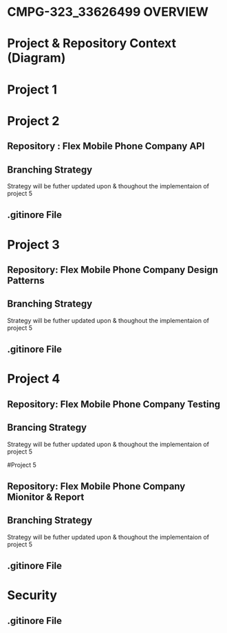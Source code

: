 # CMPG-323_33626499 OVERVIEW

# Project & Repository Context (Diagram)

# Project 1



# Project 2

## Repository : Flex Mobile Phone Company API

## Branching Strategy

Strategy will be futher updated upon & thoughout the implementaion of project 5

## .gitinore File
# Project 3

## Repository: Flex Mobile Phone Company Design Patterns

## Branching Strategy

Strategy will be futher updated upon & thoughout the implementaion of project 5
## .gitinore File


# Project 4
## Repository: Flex Mobile Phone Company Testing
## Brancing Strategy

Strategy will be futher updated upon & thoughout the implementaion of project 5

#Project 5

## Repository: Flex Mobile Phone Company Mionitor & Report 

## Branching Strategy

Strategy will be futher updated upon & thoughout the implementaion of project 5

## .gitinore File


# Security


## .gitinore File
